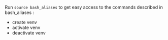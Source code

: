 
Run ```source bash_aliases``` to get easy access to the commands described in bash_aliases :

- create venv
- activate venv
- deactivate venv
